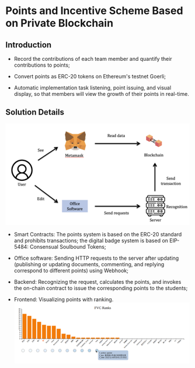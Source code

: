 # Points and Incentive Scheme Based on Private Blockchain

## Introduction

* Record the contributions of each team member and quantify their contributions to points;

* Convert points as ERC-20 tokens on Ethereum's testnet Goerli;

* Automatic implementation task listening, point issuing, and visual display, so that members will view the growth of their points  in real-time.

## Solution Details
![Overview Image](images/overview.png)

* Smart Contracts: The points system is based on the ERC-20 standard and prohibits transactions; the digital badge system is based on EIP-5484: Consensual Soulbound Tokens;

* Office software: Sending HTTP requests to the server after updating (publishing or updating documents, commenting, and replying correspond to different points) using Webhook;

* Backend: Recognizing the request, calculates the points, and invokes the on-chain contract to issue the corresponding points to the students;

* Frontend: Visualizing points with ranking.
![Frontend Image](images/frontend.png)
